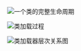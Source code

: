 ![一个类的完整生命周期](https://oss.javaguide.cn/github/javaguide/java/jvm/lifecycle-of-a-class.png)

![类加载过程](https://oss.javaguide.cn/github/javaguide/java/jvm/class-loading-procedure.png)

![类加载器层次关系图](https://oss.javaguide.cn/github/javaguide/java/jvm/class-loader-parents-delegation-model.png)

